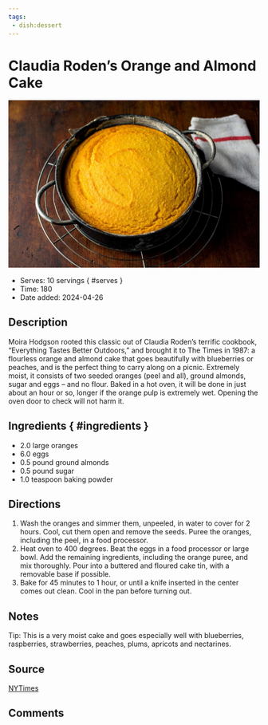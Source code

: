 ```yaml
---
tags:
 - dish:dessert
---
```


# Claudia Roden’s Orange and Almond Cake

![Recipe picture](../images/claudia_rodens_orange-0.jpg)

- Serves: 10 servings
{ #serves }
- Time: 180
- Date added: 2024-04-26

## Description

Moira Hodgson rooted this classic out of Claudia Roden’s terrific cookbook, “Everything Tastes Better Outdoors,” and brought it to The Times in 1987: a flourless orange and almond cake that goes beautifully with blueberries or peaches, and is the perfect thing to carry along on a picnic. Extremely moist, it consists of two seeded oranges (peel and all), ground almonds, sugar and eggs – and no flour. Baked in a hot oven, it will be done in just about an hour or so, longer if the orange pulp is extremely wet. Opening the oven door to check will not harm it.

## Ingredients { #ingredients }

- 2.0 large oranges 
- 6.0 eggs 
- 0.5 pound ground almonds 
- 0.5 pound sugar 
- 1.0 teaspoon baking powder 

## Directions

1. Wash the oranges and simmer them, unpeeled, in water to cover for 2 hours. Cool, cut them open and remove the seeds. Puree the oranges, including the peel, in a food processor.
2. Heat oven to 400 degrees. Beat the eggs in a food processor or large bowl. Add the remaining ingredients, including the orange puree, and mix thoroughly. Pour into a buttered and floured cake tin, with a removable base if possible.
3. Bake for 45 minutes to 1 hour, or until a knife inserted in the center comes out clean. Cool in the pan before turning out.

## Notes

Tip: This is a very moist cake and goes especially well with blueberries, raspberries, strawberries, peaches, plums, apricots and nectarines.

## Source

[NYTimes](https://cooking.nytimes.com/recipes/3251-claudia-rodens-orange-and-almond-cake)

## Comments
